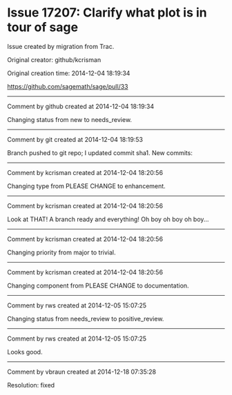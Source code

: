 # Issue 17207: Clarify what plot is in tour of sage

Issue created by migration from Trac.

Original creator: github/kcrisman

Original creation time: 2014-12-04 18:19:34



https://github.com/sagemath/sage/pull/33


---

Comment by github created at 2014-12-04 18:19:34

Changing status from new to needs_review.


---

Comment by git created at 2014-12-04 18:19:53

Branch pushed to git repo; I updated commit sha1. New commits:


---

Comment by kcrisman created at 2014-12-04 18:20:56

Changing type from PLEASE CHANGE to enhancement.


---

Comment by kcrisman created at 2014-12-04 18:20:56

Look at THAT!  A branch ready and everything!  Oh boy oh boy oh boy...


---

Comment by kcrisman created at 2014-12-04 18:20:56

Changing priority from major to trivial.


---

Comment by kcrisman created at 2014-12-04 18:20:56

Changing component from PLEASE CHANGE to documentation.


---

Comment by rws created at 2014-12-05 15:07:25

Changing status from needs_review to positive_review.


---

Comment by rws created at 2014-12-05 15:07:25

Looks good.


---

Comment by vbraun created at 2014-12-18 07:35:28

Resolution: fixed
